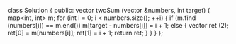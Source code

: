 class Solution
{
public:
    vector<int> twoSum (vector<int> &numbers, int target)
    {
        map<int, int> m;
        for (int i = 0; i < numbers.size(); ++i)
        {
            if (m.find (numbers[i]) == m.end()) m[target - numbers[i]] = i + 1;
            else
            {
                vector<int> ret (2);
                ret[0] = m[numbers[i]];
                ret[1] = i + 1;
                return ret;
            }
        }
    }
};